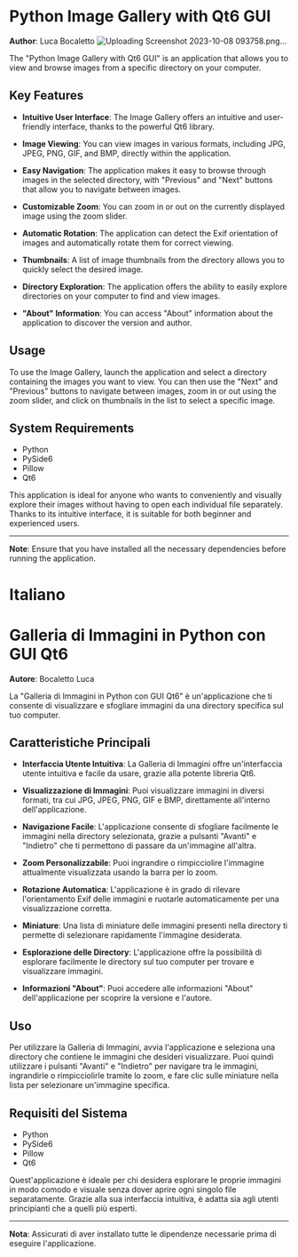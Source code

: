 # Python Image Gallery with Qt6 GUI

**Author**: Luca Bocaletto
![Uploading Screenshot 2023-10-08 093758.png…]()

The "Python Image Gallery with Qt6 GUI" is an application that allows you to view and browse images from a specific directory on your computer.

## Key Features

- **Intuitive User Interface**: The Image Gallery offers an intuitive and user-friendly interface, thanks to the powerful Qt6 library.

- **Image Viewing**: You can view images in various formats, including JPG, JPEG, PNG, GIF, and BMP, directly within the application.

- **Easy Navigation**: The application makes it easy to browse through images in the selected directory, with "Previous" and "Next" buttons that allow you to navigate between images.

- **Customizable Zoom**: You can zoom in or out on the currently displayed image using the zoom slider.

- **Automatic Rotation**: The application can detect the Exif orientation of images and automatically rotate them for correct viewing.

- **Thumbnails**: A list of image thumbnails from the directory allows you to quickly select the desired image.

- **Directory Exploration**: The application offers the ability to easily explore directories on your computer to find and view images.

- **"About" Information**: You can access "About" information about the application to discover the version and author.

## Usage

To use the Image Gallery, launch the application and select a directory containing the images you want to view. You can then use the "Next" and "Previous" buttons to navigate between images, zoom in or out using the zoom slider, and click on thumbnails in the list to select a specific image.

## System Requirements

- Python
- PySide6
- Pillow
- Qt6

This application is ideal for anyone who wants to conveniently and visually explore their images without having to open each individual file separately. Thanks to its intuitive interface, it is suitable for both beginner and experienced users.

---

**Note**: Ensure that you have installed all the necessary dependencies before running the application.

# Italiano
# Galleria di Immagini in Python con GUI Qt6

**Autore**: Bocaletto Luca

La "Galleria di Immagini in Python con GUI Qt6" è un'applicazione che ti consente di visualizzare e sfogliare immagini da una directory specifica sul tuo computer.

## Caratteristiche Principali

- **Interfaccia Utente Intuitiva**: La Galleria di Immagini offre un'interfaccia utente intuitiva e facile da usare, grazie alla potente libreria Qt6.

- **Visualizzazione di Immagini**: Puoi visualizzare immagini in diversi formati, tra cui JPG, JPEG, PNG, GIF e BMP, direttamente all'interno dell'applicazione.

- **Navigazione Facile**: L'applicazione consente di sfogliare facilmente le immagini nella directory selezionata, grazie a pulsanti "Avanti" e "Indietro" che ti permettono di passare da un'immagine all'altra.

- **Zoom Personalizzabile**: Puoi ingrandire o rimpicciolire l'immagine attualmente visualizzata usando la barra per lo zoom.

- **Rotazione Automatica**: L'applicazione è in grado di rilevare l'orientamento Exif delle immagini e ruotarle automaticamente per una visualizzazione corretta.

- **Miniature**: Una lista di miniature delle immagini presenti nella directory ti permette di selezionare rapidamente l'immagine desiderata.

- **Esplorazione delle Directory**: L'applicazione offre la possibilità di esplorare facilmente le directory sul tuo computer per trovare e visualizzare immagini.

- **Informazioni "About"**: Puoi accedere alle informazioni "About" dell'applicazione per scoprire la versione e l'autore.

## Uso

Per utilizzare la Galleria di Immagini, avvia l'applicazione e seleziona una directory che contiene le immagini che desideri visualizzare. Puoi quindi utilizzare i pulsanti "Avanti" e "Indietro" per navigare tra le immagini, ingrandirle o rimpicciolirle tramite lo zoom, e fare clic sulle miniature nella lista per selezionare un'immagine specifica.

## Requisiti del Sistema

- Python
- PySide6
- Pillow
- Qt6

Quest'applicazione è ideale per chi desidera esplorare le proprie immagini in modo comodo e visuale senza dover aprire ogni singolo file separatamente. Grazie alla sua interfaccia intuitiva, è adatta sia agli utenti principianti che a quelli più esperti.

---

**Nota**: Assicurati di aver installato tutte le dipendenze necessarie prima di eseguire l'applicazione.
